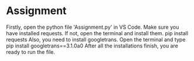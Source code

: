 # Assignment
Firstly, open the python file 'Assignment.py' in VS Code. 
Make sure you have installed requests. If not, open the terminal and install them. pip install requests
Also, you need to install googletrans. Open the terminal and type pip install googletrans==3.1.0a0
After all the installations finish, you are ready to run the file.
